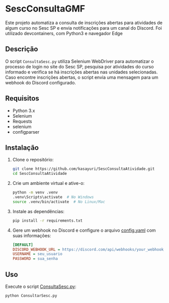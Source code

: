 # SescConsultaGMF

Este projeto automatiza a consulta de inscrições abertas para atividades de algum curso no Sesc SP e envia notificações para um canal do Discord. Foi utilizado devcontainers, com Python3 e navegador Edge

## Descrição

O script `ConsultaSesc.py` utiliza Selenium WebDriver para automatizar o processo de login no site do Sesc SP, pesquisa por atividades do curso informado e verifica se há inscrições abertas nas unidades selecionadas. Caso encontre inscrições abertas, o script envia uma mensagem para um webhook do Discord configurado.

## Requisitos

- Python 3.x
- Selenium
- Requests
- selenium
- configparser

## Instalação

1. Clone o repositório:
    ```sh
    git clone https://github.com/kasayuri/SescConsultaAtividade.git
    cd SescConsultaAtividade
    ```

2. Crie um ambiente virtual e ative-o:
    ```sh
    python -m venv .venv
    .venv\Scripts\activate  # No Windows
    source .venv/bin/activate  # No Linux/Mac
    ```

3. Instale as dependências:
    ```sh
    pip install -r requirements.txt
    ```

4. Gere um webhook no Discord e configure o arquivo [config.yaml](http://_vscodecontentref_/0) com suas informações:
    ```ini
    [DEFAULT]
    DISCORD_WEBHOOK_URL = https://discord.com/api/webhooks/your_webhook_url
    USERNAME = seu_usuario
    PASSWORD = sua_senha
    ```

## Uso

Execute o script [ConsultaSesc.py](http://_vscodecontentref_/1):
```sh
python ConsultarSesc.py